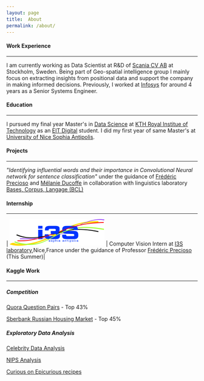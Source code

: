 ```yaml
---
layout: page
title:  About
permalink: /about/
---
```


#### Work Experience
----
I am currently working as Data Scientist at R&D of [Scania CV AB](https://www.scania.com/) at Stockholm, Sweden. Being part of Geo-spatial intelligence group
I mainly focus on extracting insights from positional data and support the company in making informed decisions. 
Previously, I worked at [Infosys](https://www.infosys.com/) for around 4 years as a Senior Systems Engineer.

#### Education
---

I pursued my final year Master's in [Data Science](http://www.masterschool.eitdigital.eu/programmes/dsc/) at [KTH Royal Institue of Technology](www.kth.se) as an [EIT Digital](http://www.masterschool.eitdigital.eu/) student.
I did my first year of same Master's at [University of Nice Sophia Antipolis](http://unice.fr/en). 
#### Projects
----
*"Identifying influential words and their importance in Convolutional Neural network for sentence classification"* under the guidance of [Frédéric Precioso](http://www.i3s.unice.fr/~precioso/)
and [Mélanie Ducoffe](https://www.linkedin.com/in/m%25C3%25A9lanie-ducoffe-bbb53165/) in collaboration with linguistics laboratory
[Bases, Corpus, Langage (BCL)](https://bcl.cnrs.fr/?lang=en) 

#### Internship
----

| ![i3s](/img/i3s.png) | Computer Vision Intern at [I3S laboratory](http://www.i3s.unice.fr/),Nice,France under the guidance of Professor [Frédéric Precioso](http://www.i3s.unice.fr/~precioso/) (This Summer)|    

#### Kaggle Work
----
##### Competition
[Quora Question Pairs](https://www.kaggle.com/c/quora-question-pairs) - Top 43%

[Sberbank Russian Housing Market](https://www.kaggle.com/c/sberbank-russian-housing-market) - Top 45%
##### Exploratory Data Analysis
[Celebrity Data Analysis](https://www.kaggle.com/veereshelango/celebrity-death-analysis)

[NIPS Analysis](https://www.kaggle.com/veereshelango/nips-analysis)

[Curious on Epicurious recipes](https://www.kaggle.com/veereshelango/curious-on-epicurious-recipes)
